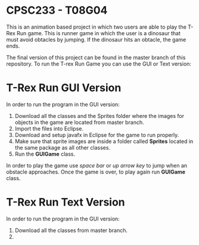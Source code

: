 # CPSC233 - T08G04
This is an animation based project in which two users are able to play the T-Rex Run game. This is runner game in which the user is a dinosaur that must avoid obtacles by jumping. If the dinosaur hits an obtacle, the game ends.

The final version of this project can be found in the master branch of this repository.
To run the T-rex Run Game you can use the GUI or Text version:

# T-Rex Run GUI Version
In order to run the program in the GUI version:

1) Download all the classes and the Sprites folder where the images for objects in the game are located from master branch.
2) Import the files into Eclipse.
3) Download and setup javafx in Eclipse for the game to run properly.
4) Make sure that sprite images are inside a folder called **Sprites** located in the same package as all other classes.
5) Run the **GUIGame** class.

In order to play the game use *space bar* or *up arrow key* to jump when an obstacle approaches.
Once the game is over, to play again run **GUIGame** class.

# T-Rex Run Text Version
In order to run the program in the GUI version:
1) Download all the classes from master branch.
2) 
